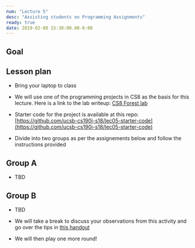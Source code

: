 ```yaml
---
num: "Lecture 5"
desc: "Assisting students on Programming Assignments"
ready: true
date: 2019-02-08 15:30:00.00-8:00
---
```


## Goal


## Lesson plan

* Bring your laptop to class
* We will use one of the programming projects in CS8 as the basis for this lecture. Here is a link to the lab writeup:
[CS8 Forest lab](https://ucsb-cs8-f17.github.io/lab/project01/)
* Starter code for the project is available at this repo: [https://github.com/ucsb-cs190j-s18/lec05-starter-code](https://github.com/ucsb-cs190j-s18/lec05-starter-code)

* Divide into two groups as per the assignements below and follow the instructions provided

## Group A 
* TBD

## Group B 
* TBD

* We will take a break to discuss your observations from this activity and go over the tips in [this handout](http://csteachingtips.org/tips-for-tutors)

* We will then play one more round!



